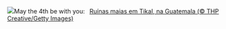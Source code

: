 ![](https://www.bing.com/th?id=OHR.RebelBase_PT-BR6000097788_UHD.jpg&w=1000)May the 4th be with you:&nbsp;&ensp;[Ruínas maias em Tikal, na Guatemala (© THP Creative/Getty Images)](https://www.bing.com/th?id=OHR.RebelBase_PT-BR6000097788_UHD.jpg)
<br><br/>
